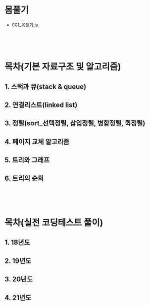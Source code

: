 # 몸풀기

- 001\_몸풀기.js

<br>
<br>
<br>

# 목차(기본 자료구조 및 알고리즘)

## 1. 스택과 큐(stack & queue)

## 2. 연결리스트(linked list)

## 3. 정렬(sort\_선택정렬, 삽입정렬, 병합정렬, 퀵정렬)

## 4. 페이지 교체 알고리즘

## 5. 트리와 그래프

## 6. 트리의 순회

<br>
<br>
<br>

# 목차(실전 코딩테스트 풀이)

## 1. 18년도

## 2. 19년도

## 3. 20년도

## 4. 21년도
